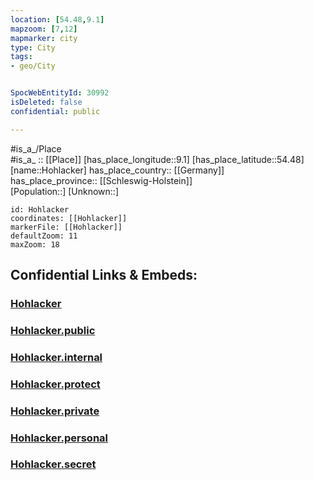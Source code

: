 ```yaml
---
location: [54.48,9.1] 
mapzoom: [7,12] 
mapmarker: city 
type: City
tags:
- geo/City


SpocWebEntityId: 30992
isDeleted: false
confidential: public

---
```

#is_a_/Place  
#is_a_ :: [[Place]] 
[has_place_longitude::9.1] 
[has_place_latitude::54.48] 
[name::Hohlacker] 
has_place_country:: [[Germany]]  
has_place_province:: [[Schleswig-Holstein]]  
[Population::] 
[Unknown::] 


```leaflet
id: Hohlacker
coordinates: [[Hohlacker]] 
markerFile: [[Hohlacker]] 
defaultZoom: 11 
maxZoom: 18
```


## Confidential Links & Embeds: 

### [Hohlacker](/_Standards/Earth/Continent/Europe/Europe~Central/Germany/Germany~West/Schleswig-Holstein/counties~SH/Nordfriesland/cities~Nordfriesland/Viöl/boroughs~Viöl/Schwesing/Hohlacker.md) 

### [Hohlacker.public](/_public/Earth/Continent/Europe/Europe~Central/Germany/Germany~West/Schleswig-Holstein/counties~SH/Nordfriesland/cities~Nordfriesland/Viöl/boroughs~Viöl/Schwesing/Hohlacker.public.md) 

### [Hohlacker.internal](/_internal/Earth/Continent/Europe/Europe~Central/Germany/Germany~West/Schleswig-Holstein/counties~SH/Nordfriesland/cities~Nordfriesland/Viöl/boroughs~Viöl/Schwesing/Hohlacker.internal.md) 

### [Hohlacker.protect](/_protect/Earth/Continent/Europe/Europe~Central/Germany/Germany~West/Schleswig-Holstein/counties~SH/Nordfriesland/cities~Nordfriesland/Viöl/boroughs~Viöl/Schwesing/Hohlacker.protect.md) 

### [Hohlacker.private](/_private/Earth/Continent/Europe/Europe~Central/Germany/Germany~West/Schleswig-Holstein/counties~SH/Nordfriesland/cities~Nordfriesland/Viöl/boroughs~Viöl/Schwesing/Hohlacker.private.md) 

### [Hohlacker.personal](/_personal/Earth/Continent/Europe/Europe~Central/Germany/Germany~West/Schleswig-Holstein/counties~SH/Nordfriesland/cities~Nordfriesland/Viöl/boroughs~Viöl/Schwesing/Hohlacker.personal.md) 

### [Hohlacker.secret](/_secret/Earth/Continent/Europe/Europe~Central/Germany/Germany~West/Schleswig-Holstein/counties~SH/Nordfriesland/cities~Nordfriesland/Viöl/boroughs~Viöl/Schwesing/Hohlacker.secret.md)

